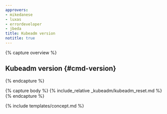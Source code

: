 ```yaml
---
approvers:
- mikedanese
- luxas
- errordeveloper
- jbeda
title: Kubeadm version 
notitle: true
---
```

{% capture overview %}
## Kubeadm version {#cmd-version}
{% endcapture %}

{% capture body %}
{% include_relative _kubeadm/kubeadm_reset.md %}
{% endcapture %}

{% include templates/concept.md %}